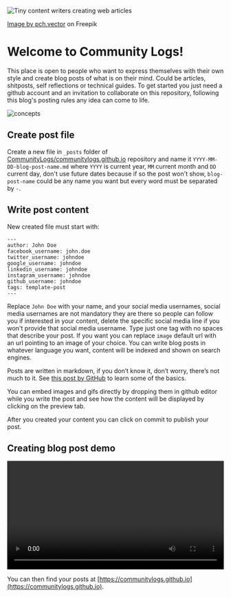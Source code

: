 ![Tiny content writers creating web articles](https://user-images.githubusercontent.com/103458862/222694107-86bc5ddf-7919-42a7-b398-f2f1880fbb4a.jpg)

<a href="https://www.freepik.com/free-vector/tiny-content-writers-creating-web-articles-flat-illustration_13146666.htm#query=collaborative%20blogging&position=39&from_view=search&track=ais">Image by pch.vector</a> on Freepik

# Welcome to Community Logs!

This place is open to people who want to express themselves with their own style and create blog posts of what is on their mind. Could be articles, shitposts, self reflections or technical guides. 
To get started you just need a github account and an invitation to collaborate on this repository, following this blog's posting rules any idea can come to life.

![concepts](https://user-images.githubusercontent.com/103458862/222515695-bd70c7f5-3e8c-471a-b5d3-a37c48587016.jpeg)

## Create post file

Create a new file in `_posts` folder of [CommunityLogs/communitylogs.github.io](https://github.com/CommunityLogs/communitylogs.github.io) repository and 
name it `YYYY-MM-DD-blog-post-name.md` where `YYYY` is current year, `MM` current month and `DD` current day, 
don't use future dates because if so the post won't show, `blog-post-name` could be any name you want but every word must
be separated by `-`.

## Write post content

New created file must start with:
```
---
author: John Doe
facebook_username: john.doe
twitter_username: johndoe
google_username: johndoe
linkedin_username: johndoe
instagram_username: johndoe
github_username: johndoe
tags: template-post 
---
```
Replace `John Doe` with your name, and your social media usernames, social media usernames are not mandatory they are there so people can follow you if interested in your content, delete the specific social media line if you won't provide that social media username. Type just one tag with no spaces that describe your post. If you want you can replace `image` default url with an url pointing to an image of your choice. You can write blog posts in whatever language you want, content will be indexed and shown on search engines.

Posts are written in markdown, if you don’t know it, don’t worry, there’s not much to it. See [this post by GitHub](https://docs.github.com/en/get-started/writing-on-github/getting-started-with-writing-and-formatting-on-github/basic-writing-and-formatting-syntax) to learn some of the basics.

You can embed images and gifs directly by dropping them in github editor while you write the post and see how the content will be displayed by clicking on the preview tab.

After you created your content you can click on commit to publish your post.

## Creating blog post demo

<video width="100%" height="auto" controls>
  <source src="https://user-images.githubusercontent.com/126524087/222552453-678b503a-f68f-471d-9623-9edb102605a5.mp4" type="video/mp4">
  Your browser does not support the video tag.
</video> 

You can then find your posts at [https://communitylogs.github.io](https://communitylogs.github.io).
